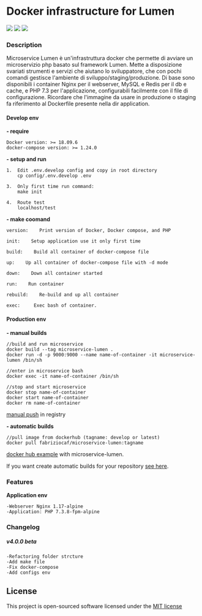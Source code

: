# Docker infrastructure for Lumen 

![](https://img.shields.io/badge/version-4.0.0--beta-green.svg)
![](https://img.shields.io/badge/docker--compose-build-blue.svg)
![](https://img.shields.io/badge/docker-build-blue.svg)

### Description

Microservice Lumen è un'infrastruttura docker che permette di avviare un microservizio php basato sul framework Lumen. 
Mette a disposizione svariati strumenti e servizi che aiutano lo sviluppatore, che con pochi comandi gestisce l'ambiente di sviluppo/staging/produzione. 
Di base sono disponibili i container Nginx per il webserver, MySQL e Redis per il db e cache, e PHP 7.3 per l'applicazione, configurabili facilmente con il file di configurazione. 
Ricordare che l'immagine da usare in produzione o staging fa riferimento al Dockerfile presente nella dir application.

#### Develop env
**- require**
    
    Docker version: >= 18.09.6
    docker-compose version: >= 1.24.0

**- setup and run**

    1.  Edit .env.develop config and copy in root directory
        cp config/.env.develop .env

    3.  Only first time run command:
        make init
    
    4.  Route test
        localhost/test 
    
**- make coomand**

    version:    Print version of Docker, Docker compose, and PHP
    
    init:    Setup application use it only first time
    
    build:    Build all container of docker-compose file
    
    up:    Up all container of docker-compose file with -d mode
    
    down:    Down all container started
    
    run:    Run container
    
    rebuild:    Re-build and up all container
    
    exec:     Exec bash of container.

#### Production env

**- manual builds** 

    //build and run microservice
    docker build --tag microservice-lumen .
    docker run -d -p 9000:9000 --name name-of-container -it microservice-lumen /bin/sh

    //enter in microservice bash     
    docker exec -it name-of-container /bin/sh
    
    //stop and start microservice
    docker stop name-of-container
    docker start name-of-container
    docker rm name-of-container

[manual push](https://docs.docker.com/engine/reference/commandline/push/) in registry 

**- automatic builds** 

    //pull image from dockerhub (tagname: develop or latest)
    docker pull fabriziocaf/microservice-lumen:tagname
    
[docker hub example](https://hub.docker.com/r/fabriziocaf/microservice-lumen) with microservice-lumen.

If you want create automatic builds for your repository [see here](https://hub.docker.com/r/fabriziocaf/microservice-lumen).

### Features 
     
**Application env** 
    
    -Webserver Nginx 1.17-alpine
    -Application: PHP 7.3.8-fpm-alpine

### Changelog

  ##### v4.0.0 beta
    -Refactoring folder strcture
    -Add make file 
    -Fix docker-compose 
    -Add configs env 

## License

This project is open-sourced software licensed under the [MIT license](http://opensource.org/licenses/MIT)
